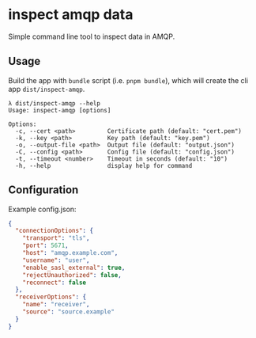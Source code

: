 # inspect amqp data

Simple command line tool to inspect data in AMQP.

## Usage

Build the app with `bundle` script (i.e. `pnpm bundle`), which will create the cli app `dist/inspect-amqp`.

```
λ dist/inspect-amqp --help
Usage: inspect-amqp [options]

Options:
  -c, --cert <path>         Certificate path (default: "cert.pem")
  -k, --key <path>          Key path (default: "key.pem")
  -o, --output-file <path>  Output file (default: "output.json")
  -C, --config <path>       Config file (default: "config.json")
  -t, --timeout <number>    Timeout in seconds (default: "10")
  -h, --help                display help for command
```

## Configuration

Example config.json:

```json
{
  "connectionOptions": {
    "transport": "tls",
    "port": 5671,
    "host": "amqp.example.com",
    "username": "user",
    "enable_sasl_external": true,
    "rejectUnauthorized": false,
    "reconnect": false
  },
  "receiverOptions": {
    "name": "receiver",
    "source": "source.example"
  }
}
```

